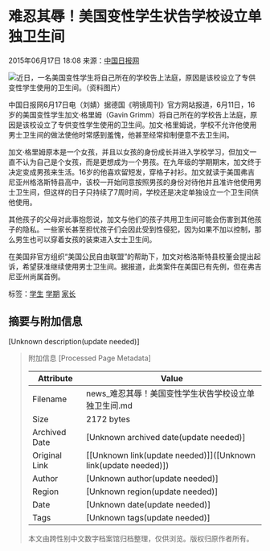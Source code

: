 # 难忍其辱！美国变性学生状告学校设立单独卫生间

2015年06月17日 18:08 来源：[中国日报网](http://world.chinadaily.com.cn/2015-06/17/content_21033508.htm)

![近日，一名美国变性学生将自己所在的学校告上法庭，原因是该校设立了专供变性学生使用的卫生间。（资料图片）](http://y1.ifengimg.com/cmpp/2015/06/17/18/c437dac8-6407-4b4b-8da6-d39797048882_size28_w400_h600.jpg)

中国日报网6月17日电（刘婧）据德国《明镜周刊》官方网站报道，6月11日，16岁的美国变性学生加文·格里姆（Gavin Grimm）将自己所在的学校告上法庭，原因是该校设立了专供变性学生使用的卫生间。加文·格里姆说，学校不允许他使用男士卫生间的做法使他时常感到羞愧，他甚至经常抑制便意不去卫生间。

加文·格里姆原本是一个女孩，并且以女孩的身份成长并进入学校学习，但加文一直不认为自己是个女孩，而是更想成为一个男孩。在九年级的学期期末，加文终于决定变成男孩来生活。16岁的他喜欢留短发，穿格子衬衫。加文就读于美国弗吉尼亚州格洛斯特县高中，该校一开始同意按照男孩的身份对待他并且准许他使用男士卫生间，但这样的日子只持续了7周时间，学校还是决定单独设立一个卫生间供他使用。

其他孩子的父母对此事抱怨说，加文与他们的孩子共用卫生间可能会伤害到其他孩子的隐私。一些家长甚至担忧孩子们会因此受到性侵犯，因为如果不加以控制，那么男生也可以穿着女孩的装束进入女士卫生间。

在美国非官方组织“美国公民自由联盟”的帮助下，加文对格洛斯特县校董会提出起诉，希望获准继续使用男士卫生间。据报道，此类案件在美国已有先例，但在弗吉尼亚州尚属首例。

标签：[学生](http://search.ifeng.com/sofeng/search.action?c=1&q=%E5%AD%A6%E7%94%9F) [学期](http://search.ifeng.com/sofeng/search.action?c=1&q=%E5%AD%A6%E6%9C%9F) [家长](http://search.ifeng.com/sofeng/search.action?c=1&q=%E5%AE%B6%E9%95%BF)

## 摘要与附加信息

<!-- tcd_abstract -->
[Unknown description(update needed)]
<!-- tcd_abstract_end -->

> 附加信息 [Processed Page Metadata]
>
> | Attribute       | Value                                  |
> |-----------------|----------------------------------------|
> | Filename        | news_难忍其辱！美国变性学生状告学校设立单独卫生间.md                             |
> | Size            | 2172 bytes                           |
> | Archived Date   | [Unknown archived date(update needed)]                             |
> | Original Link   | [[Unknown link(update needed)]]([Unknown link(update needed)])                       |
> | Author          | [Unknown author(update needed)]                               |
> | Region          | [Unknown region(update needed)]                               |
> | Date            | [Unknown date(update needed)]                                 |
> | Tags            | [Unknown tags(update needed)]                                 |
>
> 本文由跨性别中文数字档案馆归档整理，仅供浏览。版权归原作者所有。
>